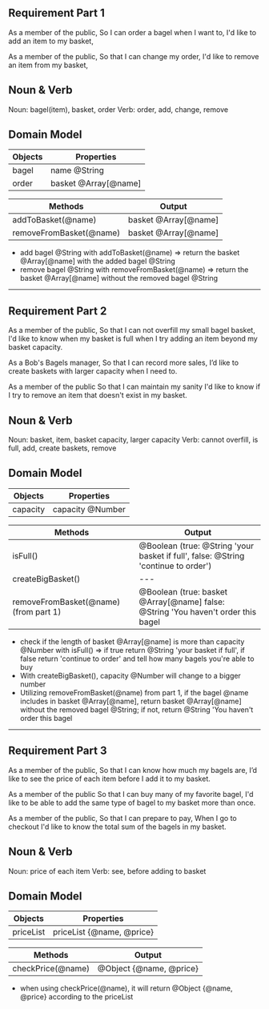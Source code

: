 ## Requirement Part 1
As a member of the public,
So I can order a bagel when I want to,
I'd like to add an item to my basket,

As a member of the public,
So that I can change my order,
I'd like to remove an item from my basket,

## Noun & Verb
Noun: bagel(item), basket, order
Verb: order, add, change, remove

## Domain Model
| Objects | Properties           |
| ------- | -------------------- |
| bagel   | name @String         |
| order   | basket @Array[@name] |

| Methods                 | Output               |
| ----------------------- | -------------------- |
| addToBasket(@name)      | basket @Array[@name] |
| removeFromBasket(@name) | basket @Array[@name] |

- add bagel @String with addToBasket(@name) => return the basket @Array[@name] with the added bagel @String
- remove bagel @String with removeFromBasket(@name) => return the basket @Array[@name] without the removed bagel @String


--- 

## Requirement Part 2
As a member of the public,
So that I can not overfill my small bagel basket,
I'd like to know when my basket is full when I try adding an item beyond my basket capacity.

As a Bob's Bagels manager,
So that I can record more sales,
I’d like to create baskets with larger capacity when I need to.

As a member of the public
So that I can maintain my sanity
I'd like to know if I try to remove an item that doesn't exist in my basket.

## Noun & Verb
Noun: basket, item, basket capacity, larger capacity
Verb: cannot overfill, is full, add, create baskets, remove

## Domain Model 
| Objects | Properties           |
| ------- | -------------------- |
| capacity|  capacity @Number    |


| Methods                               | Output                                                                                         |
| ------------------------------------- | ---------------------------------------------------------------------------------------------- |
| isFull()                              |  @Boolean (true: @String 'your basket if full', false: @String 'continue to order')            |
| createBigBasket()                     |  ---                                                                                           |
| removeFromBasket(@name) (from part 1) | @Boolean (true: basket @Array[@name] false: @String 'You haven't order this bagel              |

- check if the length of basket @Array[@name] is more than capacity @Number with isFull()
  => if true return @String 'your basket if full', if false return 'continue to order' and tell how many bagels you're able to buy
- With createBigBasket(), capacity @Number will change to a bigger number
- Utilizing removeFromBasket(@name) from part 1, if the bagel @name includes in basket @Array[@name], return basket @Array[@name] without the removed bagel @String; if not, return @String 'You haven't order this bagel


---

## Requirement Part 3
As a member of the public,
So that I can know how much my bagels are,
I’d like to see the price of each item before I add it to my basket.

As a member of the public
So that I can buy many of my favorite bagel,
I'd like to be able to add the same type of bagel to my basket more than once.

As a member of the public,
So that I can prepare to pay,
When I go to checkout I'd like to know the total sum of the bagels in my basket.

## Noun & Verb
Noun: price of each item
Verb: see, before adding to basket

## Domain Model
| Objects   | Properties                 |
| --------- | -------------------------- |
| priceList |  priceList {@name, @price} |

| Methods            | Output                  |
| ------------------ | ----------------------- |
| checkPrice(@name)  | @Object {@name, @price} |

- when using checkPrice(@name), it will return @Object {@name, @price} according to the priceList